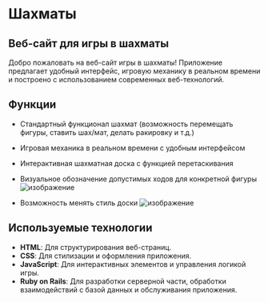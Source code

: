 # Шахматы
## Веб-сайт для игры в шахматы
Добро пожаловать на веб-сайт игры в шахматы! Приложение предлагает удобный интерфейс, игровую механику в реальном времени и построено с использованием современных веб-технологий.

## Функции

- Стандартный функционал шахмат (возможность перемещать фигуры, ставить шах/мат, делать ракировку и т.д.)
- Игровая механика в реальном времени с удобным интерфейсом
- Интерактивная шахматная доска с функцией перетаскивания
- Визуальное обозначение допустимых ходов для конкретной фигуры
![изображение](https://github.com/user-attachments/assets/f02a34d8-a229-42b6-85ff-018785f1fabc)

- Возможность менять стиль доски
![изображение](https://github.com/user-attachments/assets/6f7fe023-9737-4c49-af89-55e7d6a7f965)


## Используемые технологии

- **HTML**: Для структурирования веб-страниц.
- **CSS**: Для стилизации и оформления приложения.
- **JavaScript**: Для интерактивных элементов и управления логикой игры.
- **Ruby on Rails**: Для разработки серверной части, обработки взаимодействий с базой данных и обслуживания приложения.
